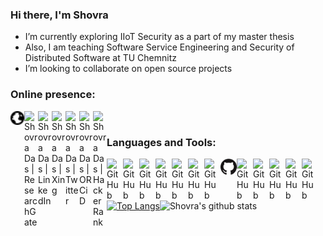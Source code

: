### Hi there, I'm Shovra
+ I’m currently exploring IIoT Security as a part of my master thesis
+ Also, I am teaching Software Service Engineering and Security of Distributed Software at TU Chemnitz
+ I’m looking to collaborate on open source projects

### Online presence:
[<img align="left" alt="shovradas.com" width="22px" src="https://raw.githubusercontent.com/iconic/open-iconic/master/svg/globe.svg" />][website]
[<img align="left" alt="Shovra Das | ResearchGate" width="22px" src="https://simpleicons.org/icons/researchgate.svg" />][rg]
[<img align="left" alt="Shovra Das | LinkedIn" width="22px" src="https://cdn.jsdelivr.net/npm/simple-icons@v3/icons/linkedin.svg" />][linkedin]
[<img align="left" alt="Shovra Das | Xing" width="22px" src="https://cdn.jsdelivr.net/npm/simple-icons@v3/icons/xing.svg" />][xing]
[<img align="left" alt="Shovra Das | Twitter" width="22px" src="https://cdn.jsdelivr.net/npm/simple-icons@v3/icons/twitter.svg" />][twitter]
[<img align="left" alt="Shovra Das | ORCiD" width="22px" src="https://cdn.jsdelivr.net/npm/simple-icons@v3/icons/orcid.svg" />][orcid]
[<img align="left" alt="Shovra Das | HackerRank" width="22px" src="https://simpleicons.org/icons/hackerrank.svg" />][hackerrank]
<br/>

### Languages and Tools:
[<img align="left" alt="GitHub" width="26px" src="https://simpleicons.org/icons/python.svg" />][github]
[<img align="left" alt="GitHub" width="26px" src="https://simpleicons.org/icons/nodedotjs.svg" />][github]
[<img align="left" alt="GitHub" width="26px" src="https://cdn-icons-png.flaticon.com/512/152/152760.png" />][github]
[<img align="left" alt="GitHub" width="26px" src="https://simpleicons.org/icons/csharp.svg" />][github]
[<img align="left" alt="GitHub" width="26px" src="https://simpleicons.org/icons/mongodb.svg" />][github]
[<img align="left" alt="GitHub" width="26px" src="https://simpleicons.org/icons/postgresql.svg" />][github]
[<img align="left" alt="GitHub" width="26px" src="https://simpleicons.org/icons/angularjs.svg" />][github]
[<img align="left" alt="GitHub" width="26px" src="https://raw.githubusercontent.com/github/explore/78df643247d429f6cc873026c0622819ad797942/topics/github/github.png" />][github]
[<img align="left" alt="GitHub" width="26px" src="https://simpleicons.org/icons/bitbucket.svg" />][github]
[<img align="left" alt="GitHub" width="26px" src="https://simpleicons.org/icons/gitlab.svg" />][github]
[<img align="left" alt="GitHub" width="26px" src="https://simpleicons.org/icons/jirasoftware.svg" />][github]
[<img align="left" alt="GitHub" width="26px" src="https://simpleicons.org/icons/slack.svg" />][github]
[<img align="left" alt="GitHub" width="26px" src="https://simpleicons.org/icons/mattermost.svg" />][github]
<br/>
<br/>

[![Top Langs](https://github-readme-stats.vercel.app/api/top-langs/?username=shovradas&layout=compact&hide_border=true)](https://github.com/shovradas/shovradas.github.io)![Shovra's github stats](https://github-readme-stats.vercel.app/api?username=shovradas&show_icons=true&count_private=true&hide_border=true)


<!-- Definitions -->
[website]: https://shovradas.com
[hackerrank]: https://www.hackerrank.com/shovradas
[twitter]: https://twitter.com/shovradas
[linkedin]: https://linkedin.com/in/shovradas
[xing]: https://www.xing.com/profile/Shovra_Das
[orcid]: https://orcid.org/0000-0002-8505-9014
[rg]: https://www.researchgate.net/profile/Shovra_Das
[github]: https://shovradas.github.io

<!--
- 🔭 I’m currently working on ...
- 🌱 I’m currently learning ...
- 👯 I’m looking to collaborate on ...
- 🤔 I’m looking for help with ...
- 💬 Ask me about ...
- 📫 How to reach me: ...
- 😄 Pronouns: ...
- ⚡ Fun fact: ...
-->